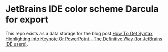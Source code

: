 # JetBrains IDE color scheme Darcula for export

This repo exists as a data storage for the blog post [How To Get Syntax Highlighting into Keynote Or PowerPoint - The Definitive Way (for JetBrains IDE users)](https://manuel-rauber.com/2019/10/07/how-to-get-syntax-highlighting-into-keynote-or-powerpoint-the-definitive-way/).
